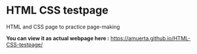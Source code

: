 # HTML CSS testpage

HTML and CSS page to practice page-making

**You can view it as actual webpage here :** https://amuerta.github.io/HTML-CSS-testpage/
